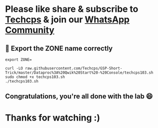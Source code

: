 

# Please like share & subscribe to [Techcps](https://www.youtube.com/@techcps) & join our [WhatsApp Community](https://whatsapp.com/channel/0029Va9nne147XeIFkXYv71A)


## 🚨 Export the ZONE name correctly

```
export ZONE=
```

```
curl -LO raw.githubusercontent.com/Techcps/GSP-Short-Trick/master/Dataproc%3A%20Qwik%20Start%20-%20Console/techcps103.sh
sudo chmod +x techcps103.sh
./techcps103.sh
```

## Congratulations, you're all done with the lab 😄

# Thanks for watching :)
